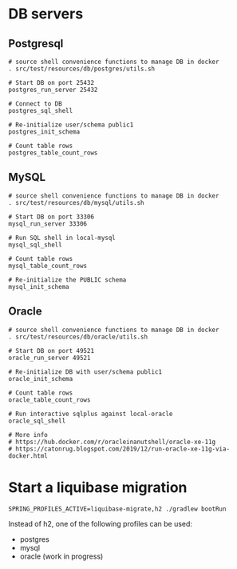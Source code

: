 # DB servers
## Postgresql
```
# source shell convenience functions to manage DB in docker
. src/test/resources/db/postgres/utils.sh

# Start DB on port 25432
postgres_run_server 25432

# Connect to DB
postgres_sql_shell
    
# Re-initialize user/schema public1
postgres_init_schema

# Count table rows
postgres_table_count_rows
```

## MySQL
```
# source shell convenience functions to manage DB in docker
. src/test/resources/db/mysql/utils.sh

# Start DB on port 33306
mysql_run_server 33306

# Run SQL shell in local-mysql
mysql_sql_shell

# Count table rows
mysql_table_count_rows

# Re-initialize the PUBLIC schema
mysql_init_schema
```

## Oracle
```
# source shell convenience functions to manage DB in docker
. src/test/resources/db/oracle/utils.sh

# Start DB on port 49521
oracle_run_server 49521
    
# Re-initialize DB with user/schema public1
oracle_init_schema

# Count table rows
oracle_table_count_rows
        
# Run interactive sqlplus against local-oracle
oracle_sql_shell

# More info
# https://hub.docker.com/r/oracleinanutshell/oracle-xe-11g
# https://catonrug.blogspot.com/2019/12/run-oracle-xe-11g-via-docker.html
```

# Start a liquibase migration
```
SPRING_PROFILES_ACTIVE=liquibase-migrate,h2 ./gradlew bootRun
```
Instead of h2, one of the following profiles can be used:
- postgres
- mysql
- oracle (work in progress)
```

